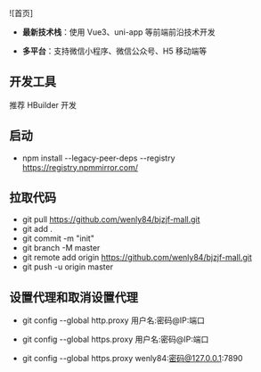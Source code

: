 ![首页]

* **最新技术栈**：使用 Vue3、uni-app 等前端前沿技术开发

* **多平台**：支持微信小程序、微信公众号、H5 移动端等

## 开发工具

推荐 HBuilder 开发


## 启动
* npm install --legacy-peer-deps --registry https://registry.npmmirror.com/

## 拉取代码
* git pull https://github.com/wenly84/bjzjf-mall.git
* git add .
* git commit -m "init"
* git branch -M master
* git remote add origin https://github.com/wenly84/bjzjf-mall.git
* git push -u origin master


## 设置代理和取消设置代理
* git config --global http.proxy 用户名:密码@IP:端口
* git config --global https.proxy 用户名:密码@IP:端口

* git config --global https.proxy  wenly84:密码@127.0.0.1:7890



